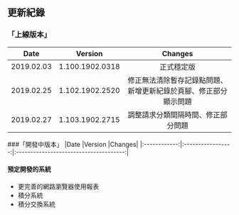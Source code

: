 ## 更新紀錄
### 「上線版本」
|Date    |Version    |Changes|
|:-------------:|:-----------------:|:---------------------------------------:|
|2019.02.03     |1.100.1902.0318    |正式穩定版                                 |
|2019.02.25     |1.102.1902.2520    |修正無法清除暫存記錄點問題、新增更新紀錄於頁腳、修正部分顯示問題|
|2019.02.27     |1.103.1902.2715    |調整請求分類間隔時間、修正部分問題             |

###「開發中版本」
|Date    |Version    |Changes|
|:------------:|:-----------------:|:--------------------------------------:|



#### 預定開發的系統
* 更完善的網路瀏覽器使用報表
* 積分系統
* 積分交換系統
